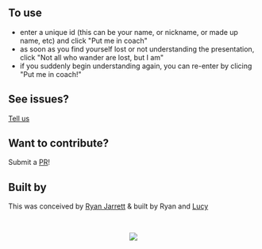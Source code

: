 ## To use

* enter a unique id (this can be your name, or nickname, or made up name, etc) and click "Put me in coach"
* as soon as you find yourself lost or not understanding the presentation, click "Not all who wander are lost, but I am"
* if you suddenly begin understanding again, you can re-enter by clicing "Put me in coach!"

## See issues?

[Tell us](https://github.com/jarretrt/seminarSurvival/issues/new)

## Want to contribute?

Submit a [PR](https://github.com/jarretrt/seminarSurvival)!

## Built by

This was conceived by [Ryan Jarrett](https://github.com/jarretrt) & built by Ryan and [Lucy](http://twitter.com/LucyStats)

<br> <center>
![](https://janeaustenrunsmylife.files.wordpress.com/2014/09/tumblr_n9fj9allet1sivyino1_500.gif)
</center>

